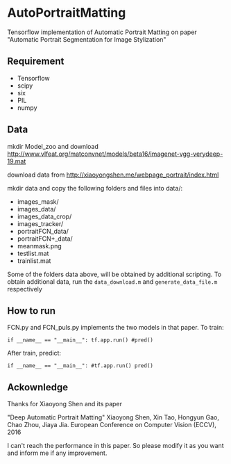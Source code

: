 # AutoPortraitMatting
Tensorflow implementation of Automatic Portrait Matting on paper "Automatic Portrait Segmentation for Image Stylization"

## Requirement

* Tensorflow
* scipy
* six
* PIL
* numpy



## Data

mkdir Model_zoo and download http://www.vlfeat.org/matconvnet/models/beta16/imagenet-vgg-verydeep-19.mat

download data from http://xiaoyongshen.me/webpage_portrait/index.html

mkdir data and copy the following folders and files into data/:

  * images_mask/
  * images_data/
  * images_data_crop/
  * images_tracker/
  * portraitFCN_data/
  * portraitFCN+_data/
  * meanmask.png
  * testlist.mat
  * trainlist.mat

Some of the folders data above, will be obtained by additional scripting. To obtain additional data, run the `data_download.m` and `generate_data_file.m` respectively

## How to run

FCN.py and FCN_puls.py implements the two models in that paper.
To train:

`
  if __name__ == "__main__":
      tf.app.run()
      #pred()
`

After train, predict:

`
  if __name__ == "__main__":
      #tf.app.run()
      pred()
`

## Ackownledge

Thanks for Xiaoyong Shen and its paper

"Deep Automatic Portrait Matting" Xiaoyong Shen, Xin Tao, Hongyun Gao, Chao Zhou, Jiaya Jia. European Conference on Computer Vision (ECCV), 2016

I can't reach the performance in this paper. So please modify it as you want and inform me if any improvement.
